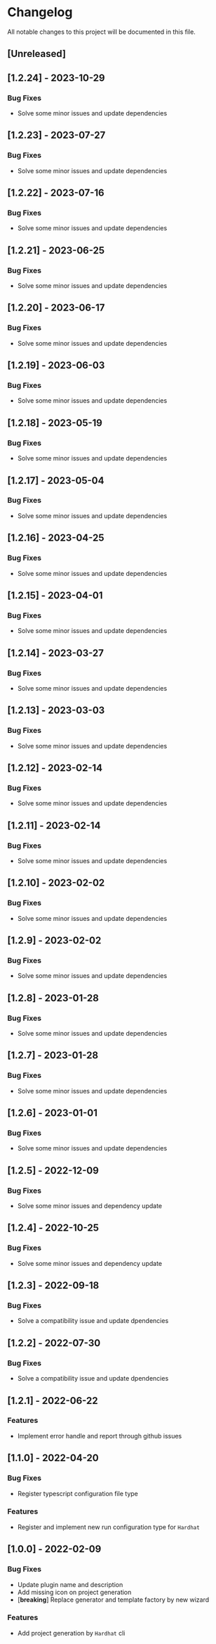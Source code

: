 # Changelog

All notable changes to this project will be documented in this file.

## [Unreleased]
## [1.2.24] - 2023-10-29

### Bug Fixes

- Solve some minor issues and update dependencies

## [1.2.23] - 2023-07-27

### Bug Fixes

- Solve some minor issues and update dependencies

## [1.2.22] - 2023-07-16

### Bug Fixes

- Solve some minor issues and update dependencies

## [1.2.21] - 2023-06-25

### Bug Fixes

- Solve some minor issues and update dependencies

## [1.2.20] - 2023-06-17

### Bug Fixes

- Solve some minor issues and update dependencies

## [1.2.19] - 2023-06-03

### Bug Fixes

- Solve some minor issues and update dependencies

## [1.2.18] - 2023-05-19

### Bug Fixes

- Solve some minor issues and update dependencies

## [1.2.17] - 2023-05-04

### Bug Fixes

- Solve some minor issues and update dependencies

## [1.2.16] - 2023-04-25

### Bug Fixes

- Solve some minor issues and update dependencies

## [1.2.15] - 2023-04-01

### Bug Fixes

- Solve some minor issues and update dependencies

## [1.2.14] - 2023-03-27

### Bug Fixes

- Solve some minor issues and update dependencies

## [1.2.13] - 2023-03-03

### Bug Fixes

- Solve some minor issues and update dependencies

## [1.2.12] - 2023-02-14

### Bug Fixes

- Solve some minor issues and update dependencies

## [1.2.11] - 2023-02-14

### Bug Fixes

- Solve some minor issues and update dependencies

## [1.2.10] - 2023-02-02

### Bug Fixes

- Solve some minor issues and update dependencies

## [1.2.9] - 2023-02-02

### Bug Fixes

- Solve some minor issues and update dependencies

## [1.2.8] - 2023-01-28

### Bug Fixes

- Solve some minor issues and update dependencies

## [1.2.7] - 2023-01-28

### Bug Fixes

- Solve some minor issues and update dependencies

## [1.2.6] - 2023-01-01

### Bug Fixes

- Solve some minor issues and update dependencies

## [1.2.5] - 2022-12-09

### Bug Fixes

- Solve some minor issues and dependency update

## [1.2.4] - 2022-10-25

### Bug Fixes

- Solve some minor issues and dependency update

## [1.2.3] - 2022-09-18

### Bug Fixes

- Solve a compatibility issue and update dpendencies

## [1.2.2] - 2022-07-30

### Bug Fixes

- Solve a compatibility issue and update dpendencies

## [1.2.1] - 2022-06-22

### Features

- Implement error handle and report through github issues

## [1.1.0] - 2022-04-20

### Bug Fixes

- Register typescript configuration file type

### Features

- Register and implement new run configuration type for `Hardhat`

## [1.0.0] - 2022-02-09

### Bug Fixes

- Update plugin name and description
- Add missing icon on project generation
- [**breaking**] Replace generator and template factory by new wizard

### Features

- Add project generation by `Hardhat` cli

<!-- generated by git-cliff -->
